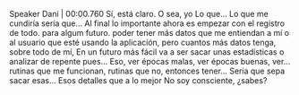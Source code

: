 Speaker Dani | 00:00.760
Sí, está claro. O sea, yo Lo que... Lo que me cundiría sería que... Al final lo importante ahora es empezar con el registro de todo. para algum futuro. poder tener más datos que me entiendan a mí o al usuario que esté usando la aplicación, pero cuantos más datos tenga, sobre todo de mí, En un futuro más fácil va a ser sacar unas estadísticas o analizar de repente pues... Eso, ver épocas malas, ver épocas buenas, ver... rutinas que me funcionan, rutinas que no, entonces tener... Seria que sepa sacar esas... Esos detalles que a lo mejor No soy consciente, ¿sabes?